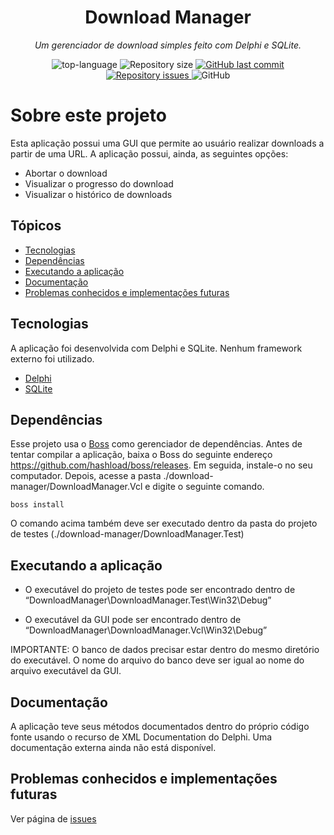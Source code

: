 <h1 align="center">Download Manager</h1>
<p align="center"><i>Um gerenciador de download simples feito com Delphi e SQLite.</i></p>

<p align="center" display="inline-block">
  <img src="https://img.shields.io/github/languages/top/ozmartins/downloadmanager" alt="top-language"/>  
  <img alt="Repository size" src="https://img.shields.io/github/repo-size/ozmartins/downloadmanager.svg">
  <a href="https://github.com/ozmartins/downloadmanager/commits/main">
    <img alt="GitHub last commit" src="https://img.shields.io/github/last-commit/ozmartins/downloadmanager.svg">
  </a>
  <a href="https://github.com/ozmartins/downloadmanager/issues">
    <img alt="Repository issues" src="https://img.shields.io/github/issues/ozmartins/downloadmanager.svg">
  </a>
  <img alt="GitHub" src="https://img.shields.io/github/license/ozmartins/downloadmanager.svg">
  </p>
</p>

# Sobre este projeto
Esta aplicação possui uma GUI que permite ao usuário realizar downloads a partir de uma URL. A aplicação possui, ainda, as seguintes opções:
- Abortar o download
- Visualizar o progresso do download 
- Visualizar o histórico de downloads

## Tópicos

 - [Tecnologias](#tecnologias)
 - [Dependências](#dependências)
 - [Executando a aplicação](#executando-a-aplicação)
 - [Documentação](#documentação)
 - [Problemas conhecidos e implementações futuras](#problemas-conhecidos-e-implementações-futuras)
 
## Tecnologias
A aplicação foi desenvolvida com Delphi e SQLite. Nenhum framework externo foi utilizado.

 - [Delphi](https://www.embarcadero.com/products/delphi)
 - [SQLite](https://sqlite.org/index.html)

## Dependências

Esse projeto usa o [Boss](https://github.com/HashLoad/boss) como gerenciador de dependências. Antes de tentar compilar a aplicação, baixa o Boss do seguinte endereço https://github.com/hashload/boss/releases. Em seguida, instale-o no seu computador. Depois, acesse a pasta ./download-manager/DownloadManager.Vcl e digite o seguinte comando.

```
boss install
```
O comando acima também deve ser executado dentro da pasta do projeto de testes (./download-manager/DownloadManager.Test)

## Executando a aplicação

- O executável do projeto de testes pode ser encontrado dentro de “DownloadManager\DownloadManager.Test\Win32\Debug”

- O executável da GUI pode ser encontrado dentro de “DownloadManager\DownloadManager.Vcl\Win32\Debug”

IMPORTANTE: O banco de dados precisar estar dentro do mesmo diretório do executável. O nome do arquivo do banco deve ser igual ao nome do arquivo executável da GUI.

## Documentação
A aplicação teve seus métodos documentados dentro do próprio código fonte usando o recurso de XML Documentation do Delphi. Uma documentação externa ainda não está disponível.

## Problemas conhecidos e implementações futuras
Ver página de [issues](https://github.com/ozmartins/DownloadManager/issues)
